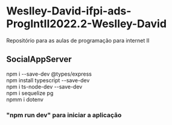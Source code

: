 # Weslley-David-ifpi-ads-ProgIntII2022.2-Weslley-David
Repositório para as aulas de programação para internet II

## SocialAppServer
npm i --save-dev @types/express<br/>
npm install typescript --save-dev<br/>
npm i ts-node-dev --save-dev<br/>
npm i sequelize pg<br/>
npmm i dotenv
### "npm run dev" para iniciar a aplicação
